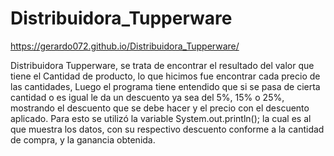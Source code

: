 # Distribuidora_Tupperware
https://gerardo072.github.io/Distribuidora_Tupperware/

 Distribuidora Tupperware, se trata de encontrar el resultado del valor que tiene el Cantidad de producto, lo que hicimos fue encontrar cada precio de las cantidades, Luego el programa tiene entendido que si se pasa de cierta cantidad o es igual le da un descuento ya sea del 5%, 15% o 25%, mostrando el descuento que se debe hacer y el precio con el descuento aplicado. Para esto se utilizó la variable System.out.println(); la cual es al que muestra los datos, con su respectivo descuento conforme a la cantidad de compra, y la ganancia obtenida.
